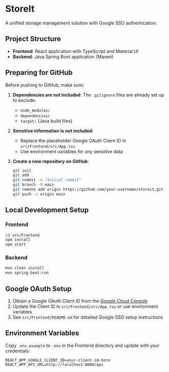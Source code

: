 # StoreIt

A unified storage management solution with Google SSO authentication.

## Project Structure

- **Frontend**: React application with TypeScript and Material UI
- **Backend**: Java Spring Boot application (Maven)

## Preparing for GitHub

Before pushing to GitHub, make sure:

1. **Dependencies are not included**: The `.gitignore` files are already set up to exclude:
   - `node_modules/`
   - `dependencies/`
   - `target/` (Java build files)

2. **Sensitive information is not included**:
   - Replace the placeholder Google OAuth Client ID in `src/Frontend/src/App.tsx`
   - Use environment variables for any sensitive data

3. **Create a new repository on GitHub**:
   ```bash
   git init
   git add .
   git commit -m "Initial commit"
   git branch -M main
   git remote add origin https://github.com/your-username/storeit.git
   git push -u origin main
   ```

## Local Development Setup

### Frontend

```bash
cd src/Frontend
npm install
npm start
```

### Backend

```bash
mvn clean install
mvn spring-boot:run
```

## Google OAuth Setup

1. Obtain a Google OAuth Client ID from the [Google Cloud Console](https://console.cloud.google.com/)
2. Update the Client ID in `src/Frontend/src/App.tsx` or use environment variables
3. See `src/Frontend/README.md` for detailed Google SSO setup instructions

## Environment Variables

Copy `.env.example` to `.env` in the Frontend directory and update with your credentials:

```
REACT_APP_GOOGLE_CLIENT_ID=your-client-id-here
REACT_APP_API_URL=http://localhost:8080/api
```
